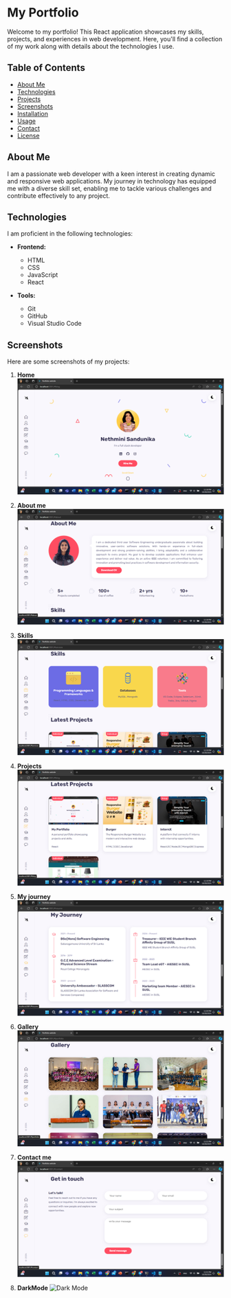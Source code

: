 # My Portfolio

Welcome to my portfolio! This React application showcases my skills, projects, and experiences in web development. Here, you'll find a collection of my work along with details about the technologies I use.

## Table of Contents

- [About Me](#about-me)
- [Technologies](#technologies)
- [Projects](#projects)
- [Screenshots](#screenshots)
- [Installation](#installation)
- [Usage](#usage)
- [Contact](#contact)
- [License](#license)

## About Me

I am a passionate web developer with a keen interest in creating dynamic and responsive web applications. My journey in technology has equipped me with a diverse skill set, enabling me to tackle various challenges and contribute effectively to any project.

## Technologies

I am proficient in the following technologies:

- **Frontend:**
  - HTML
  - CSS
  - JavaScript
  - React


- **Tools:**
  - Git
  - GitHub
  - Visual Studio Code


## Screenshots

Here are some screenshots of my projects:

1. **Home**
   ![Home](./src/assets/screenshots/home.png)

2. **About me**
   ![About me](./src/assets/screenshots/about.png)

3. **Skills**
   ![Skills](./src/assets/screenshots/skills.png)

4. **Projects**
   ![Projects](./src/assets/screenshots/projects.png)

5. **My journey**
   ![My journey](./src/assets/screenshots/journey.png)

6. **Gallery**
   ![Gallery](./src/assets/screenshots/gallery.png)

7. **Contact me**
   ![Contact me](./src/assets/screenshots/contact.png)

8. **DarkMode**
   ![Dark Mode](./path-to-your-screenshot3.png)

